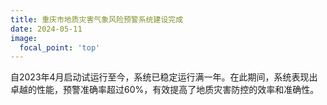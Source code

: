 ```yaml
---
title: 重庆市地质灾害气象风险预警系统建设完成
date: 2024-05-11
image:
  focal_point: 'top'
---
```




<!--more-->
自2023年4月启动试运行至今，系统已稳定运行满一年。在此期间，系统表现出卓越的性能，预警准确率超过60%，有效提高了地质灾害防控的效率和准确性。
